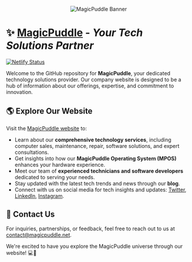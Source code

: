 <p align="center">
  <img src="https://github.com/MagicPuddle/media/blob/875e5e99f1e108c12e5da44c4e8a571af9ca7776/banner.png" alt="MagicPuddle Banner">
</p>

# :sparkles: [MagicPuddle](https://magicpuddle.netlify.app/) - *Your Tech Solutions Partner*

[![Netlify Status](https://api.netlify.com/api/v1/badges/44707b37-16ac-4137-b85b-f4c469a97b77/deploy-status)](https://app.netlify.com/sites/magicpuddle/deploys)

Welcome to the GitHub repository for **MagicPuddle**, your dedicated technology solutions provider. Our company website is designed to be a hub of information about our offerings, expertise, and commitment to innovation.

## :earth_americas: Explore Our Website

Visit the [MagicPuddle website](https://magicpuddle.netlify.app/) to:

- Learn about our **comprehensive technology services**, including computer sales, maintenance, repair, software solutions, and expert consultations.
- Get insights into how our **MagicPuddle Operating System (MPOS)** enhances your hardware experience.
- Meet our team of **experienced technicians and software developers** dedicated to serving your needs.
- Stay updated with the latest tech trends and news through our **blog**.
- Connect with us on social media for tech insights and updates: [Twitter](https://twitter.com/MagicPuddleTech), [LinkedIn](https://www.linkedin.com/company/magicpuddletech), [Instagram](https://www.instagram.com/magicpuddletech).

## :email: Contact Us

For inquiries, partnerships, or feedback, feel free to reach out to us at <contact@magicpuddle.net>.

We're excited to have you explore the MagicPuddle universe through our website! :computer::rocket:
